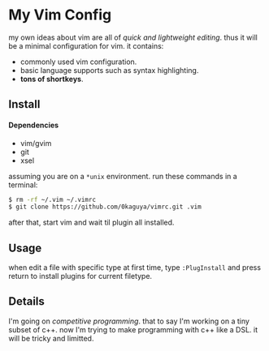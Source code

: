 # My Vim Config

my own ideas about vim are all of *quick and lightweight editing*. thus it
will be a minimal configuration for vim. it contains:

- commonly used vim configuration.
- basic language supports such as syntax highlighting.
- **tons of shortkeys**.

## Install

#### Dependencies

- vim/gvim
- git
- xsel

assuming you are on a `*unix` environment. run these commands in a terminal:

``` bash
$ rm -rf ~/.vim ~/.vimrc
$ git clone https://github.com/0kaguya/vimrc.git .vim
```

after that, start vim and wait til plugin all installed.

## Usage

when edit a file with specific type at first time, type `:PlugInstall` and
press return to install plugins for current filetype.

## Details

I'm going on *competitive programming*. that to say I'm working on a tiny
subset of c++. now I'm trying to make programming with c++ like a DSL. it
will be tricky and limitted.
